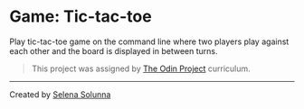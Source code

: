 # Game: Tic-tac-toe

Play tic-tac-toe game on the command line where two players play against each other and the board is displayed in between turns.

> This project was assigned by [The Odin Project](https://www.theodinproject.com/lessons/ruby-tic-tac-toe) curriculum.
___
Created by [Selena Solunna](http://www.github.com/ssolunna)
